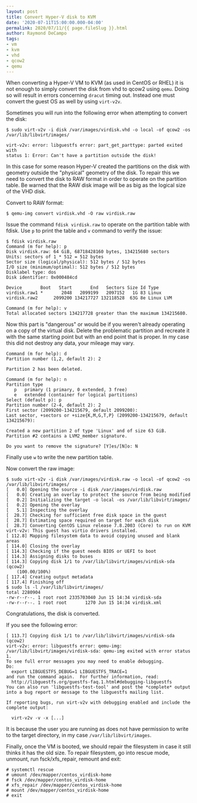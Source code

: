 ```yaml
---
layout: post
title: Convert Hyper-V disk to KVM
date: '2020-07-11T15:00:00.000-04:00'
permalink: 2020/07/11/{{ page.fileSlug }}.html
author: Raymond DeCampo
tags:
- vm
- kvm
- vhd
- qcow2
- qemu
---
```


When converting a Hyper-V VM to KVM (as used in CentOS or RHEL) it is not enough
to simply convert the disk from vhd to qcow2 using `qemu`.  Doing so will result
in errors concerning `dracut` timing out.  Instead one must convert the guest OS
as well by using `virt-v2v`.
<!-- excerpt -->

Sometimes you will run into the following error when attempting to convert the
disk:

```shell
$ sudo virt-v2v -i disk /var/images/virdisk.vhd -o local -of qcow2 -os /var/lib/libvirt/images/

virt-v2v: error: libguestfs error: part_get_parttype: parted exited with
status 1: Error: Can't have a partition outside the disk!
```

In this case for some reason Hyper-V created the partitions on the disk with
geometry outside the "physical" geometry of the disk.  To repair this we need
to convert the disk to RAW format in order to operate on the partition table.
Be warned that the RAW disk image will be as big as the logical size of the
VHD disk.

Convert to RAW format:

```shell
$ qemu-img convert virdisk.vhd -O raw virdisk.raw
```

Issue the command `fdisk virdisk.raw` to operate on the partition table
with fdisk.  Use `p` to print the table and `v` command to verify the issue:

```shell
$ fdisk virdisk.raw
Command (m for help): p
Disk virdisk.raw: 64 GiB, 68718428160 bytes, 134215680 sectors
Units: sectors of 1 * 512 = 512 bytes
Sector size (logical/physical): 512 bytes / 512 bytes
I/O size (minimum/optimal): 512 bytes / 512 bytes
Disklabel type: dos
Disk identifier: 0x000484cd

Device       Boot   Start       End   Sectors Size Id Type
virdisk.raw1 *       2048   2099199   2097152   1G 83 Linux
virdisk.raw2      2099200 134217727 132118528  63G 8e Linux LVM

Command (m for help): v
Total allocated sectors 134217728 greater than the maximum 134215680.
```

Now this part is "dangerous" or would be if you weren't already operating on a
copy of the virtual disk.  Delete the problematic partition and recreate it with
the same starting point but with an end point that is proper.  In my case this
did not destroy any data, your mileage may vary.

```shell
Command (m for help): d
Partition number (1,2, default 2): 2

Partition 2 has been deleted.

Command (m for help): n
Partition type
   p   primary (1 primary, 0 extended, 3 free)
   e   extended (container for logical partitions)
Select (default p): p
Partition number (2-4, default 2): 2
First sector (2099200-134215679, default 2099200):
Last sector, +sectors or +size{K,M,G,T,P} (2099200-134215679, default 134215679):

Created a new partition 2 of type 'Linux' and of size 63 GiB.
Partition #2 contains a LVM2_member signature.

Do you want to remove the signature? [Y]es/[N]o: N
```

Finally use `w` to write the new partition table.

Now convert the raw image:

```shell
$ sudo virt-v2v -i disk /var/images/virdisk.raw -o local -of qcow2 -os /var/lib/libvirt/images/
[   0.0] Opening the source -i disk /var/images/virdisk.raw
[   0.0] Creating an overlay to protect the source from being modified
[   0.2] Initializing the target -o local -os /var/lib/libvirt/images/
[   0.2] Opening the overlay
[   5.1] Inspecting the overlay
[  28.7] Checking for sufficient free disk space in the guest
[  28.7] Estimating space required on target for each disk
[  28.7] Converting CentOS Linux release 7.8.2003 (Core) to run on KVM
virt-v2v: This guest has virtio drivers installed.
[ 112.8] Mapping filesystem data to avoid copying unused and blank areas
[ 114.0] Closing the overlay
[ 114.3] Checking if the guest needs BIOS or UEFI to boot
[ 114.3] Assigning disks to buses
[ 114.3] Copying disk 1/1 to /var/lib/libvirt/images/virdisk-sda (qcow2)
    (100.00/100%)
[ 117.4] Creating output metadata
[ 117.4] Finishing off
$ sudo ls -l /var/lib/libvirt/images/
total 2280904
-rw-r--r--. 1 root root 2335703040 Jun 15 14:34 virdisk-sda
-rw-r--r--. 1 root root       1270 Jun 15 14:34 virdisk.xml
```

Congratulations, the disk is converted.

If you see the following error:

```shell
[ 113.7] Copying disk 1/1 to /var/lib/libvirt/images/virdisk-sda (qcow2)
virt-v2v: error: libguestfs error: qemu-img:
/var/lib/libvirt/images/virdisk-sda: qemu-img exited with error status 1.
To see full error messages you may need to enable debugging.
Do:
  export LIBGUESTFS_DEBUG=1 LIBGUESTFS_TRACE=1
and run the command again.  For further information, read:
  http://libguestfs.org/guestfs-faq.1.html#debugging-libguestfs
You can also run 'libguestfs-test-tool' and post the *complete* output
into a bug report or message to the libguestfs mailing list.

If reporting bugs, run virt-v2v with debugging enabled and include the
complete output:

  virt-v2v -v -x [...]
```

It is because the user you are running as does not have permission to write to
the target directory, in my case `/var/lib/libvirt/images`.

Finally, once the VM is booted, we should repair the filesystem in case it still
thinks it has the old size.  To repair filesystem, go into rescue mode, unmount,
run fsck/xfs_repair, remount and exit:

```none
# systemctl rescue
# umount /dev/mapper/centos_virdisk-home
# fsck /dev/mapper/centos_virdisk-home
# xfs_repair /dev/mapper/centos_virdisk-home
# mount /dev/mapper/centos_virdisk-home
# exit
```
